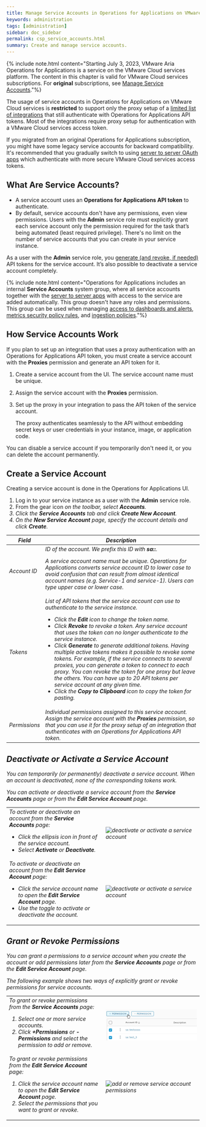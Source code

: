 ```yaml
---
title: Manage Service Accounts in Operations for Applications on VMware Cloud Services
keywords: administration
tags: [administration]
sidebar: doc_sidebar
permalink: csp_service_accounts.html
summary: Create and manage service accounts.
---
```


{% include note.html content="Starting July 3, 2023, VMware Aria Operations for Applications is a service on the VMware Cloud services platform. The content in this chapter is valid for VMware Cloud services subscriptions. For **original** subscriptions, see [Manage Service Accounts](service-accounts.html)."%}

The usage of service accounts in Operations for Applications on VMware Cloud services is **restricted** to support only the proxy setup of a [limited list of integrations](integrations_onboarded_subscriptions.html#integrations-supported-with-service-accounts) that still authenticate with Operations for Applications API tokens. Most of the integrations require proxy setup for authentication with a VMware Cloud services access token.

If you migrated from an original Operations for Applications subscription, you might have some legacy service accounts for backward compatibility. It's recommended that you gradually switch to using [server to server OAuth apps](csp_server_to_server_apps.html) which authenticate with more secure VMware Cloud services access tokens.

## What Are Service Accounts?

* A service account uses an **Operations for Applications API token** to authenticate.
* By default, service accounts don't have any permissions, even view permissions. Users with the **Admin** service role must explicitly grant each service account only the permission required for the task that’s being automated (least required privilege). There's no limit on the number of service accounts that you can create in your service instance. 

As a user with the **Admin** service role, you [generate (and revoke, if needed)](api_tokens.html#generate-and-manage-the-api-tokens-for-a-service-account) API tokens for the service account. It’s also possible to deactivate a service account completely. 

{% include note.html content="Operations for Applications includes an internal **Service Accounts** system group, where all service accounts together with the [server to server apps](csp_server_to_server_apps.html) with access to the service are added automatically. This group doesn't have any roles and permissions. This group can be used when managing [access to dashboards and alerts](csp_access.html), [metrics security policy rules](csp_metrics_security.html), and [ingestion policies](ingestion_policies.html)."%}

## How Service Accounts Work

If you plan to set up an integration that uses a proxy authentication with an Operations for Applications API token, you must create a service account with the **Proxies** permission and generate an API token for it.

1. Create a service account from the UI. The service account name must be unique.
2. Assign the service account with the **Proxies** permission.
3. Set up the proxy in your integration to pass the API token of the service account.

   The proxy authenticates seamlessly to the API without embedding secret keys or user credentials in your instance, image, or application code.

You can disable a service account if you temporarily don't need it, or you can delete the account permanently.


## Create a Service Account

Creating a service account is done in the Operations for Applications UI.

1. Log in to your service instance as a user with the **Admin** service role.
1. From the gear icon <i class="fa fa-cog"/> on the toolbar, select **Accounts**.
2. Click the **Service Accounts** tab and click **Create New Account**.
3. On the **New Service Account** page, specify the account details and click **Create**.

<table style="width: 100%;">
<tbody>
<thead>
<tr><th width="15%">Field</th><th width="85%">Description</th></tr>
</thead>
<tr>
<td>
Account ID</td>
<td>ID of the account. We prefix this ID with <strong>sa::</strong>. <p>A service account name must be unique. Operations for Applications converts service account ID to lower case to avoid confusion that can result from almost identical account names (e.g. Service-1 and service-1). Users can type upper case or lower case. </p> </td>
</tr>
<tr>
<td>
Tokens</td>
<td>List of API tokens that the service account can use to authenticate to the service instance.
<ul><li>Click the <strong>Edit</strong> icon to change the token name. </li>
<li>Click <strong>Revoke</strong> to revoke a token. Any service account that uses the token can no longer authenticate to the service instance. </li>
<li>Click <strong>Generate</strong> to generate additional tokens. Having multiple active tokens makes it possible to revoke some tokens. For example, if the service connects to several proxies, you can generate a token to connect to each proxy. You can revoke the token for one proxy but leave the others. You can have up to 20 API tokens per service account at any given time.</li>
<li>Click the <strong>Copy to Clipboard</strong> icon to copy the token for pasting.</li>
</ul></td>
</tr>
<tr>
<td>Permissions</td>
<td>Individual permissions assigned to this service account. Assign the service account with the <strong>Proxies</strong> permission, so that you can use it for the proxy setup of an integration that authenticates with an Operations for Applications API token.</td>
</tr>
</tbody>
</table>

## Deactivate or Activate a Service Account

You can temporarily (or permanently) deactivate a service account. When an account is deactivated, none of the corresponding tokens work.

You can activate or deactivate a service account from the **Service Accounts** page or from the **Edit Service Account** page.

<table style="width: 100%;">
<tbody>
<tr>
<td width="50%">
To activate or deactivate an account from the <strong>Service Accounts</strong> page:
<ul><li>Click the ellipsis icon in front of the service account. </li>
<li>Select <strong>Activate</strong> or <strong>Deactivate</strong>.</li>
</ul></td>
<td width="50%"><img src="/images/sa_deactivate_multi.png" alt="deactivate or activate a service account"/></td>
</tr>
<tr>
<td width="50%">
To activate or deactivate an account from the <strong>Edit Service Account</strong> page:
<ul><li>Click the service account name to open the <strong>Edit Service Account</strong> page. </li>
<li>Use the toggle to activate or deactivate the account.</li>
</ul></td>
<td width="50%"><img src="/images/sa_deactivate.png" alt="deactivate or activate a service account"/></td>
</tr>
</tbody>
</table>

## Grant or Revoke Permissions

You can grant a permissions to a service account when you create the account or add permissions later from the **Service Accounts** page or from the **Edit Service Account** page.

The following example shows two ways of explicitly grant or revoke permissions for service accounts.

<table style="width: 100%;">
<tbody>
<tr>
<td width="50%">
To grant or revoke permissions from the <strong>Service Accounts</strong> page:
<ol><li>Select one or more service accounts. </li>
<li>Click <strong>+Permissions</strong> or <strong>-Permissions</strong> and select the permission to add or remove.</li>
</ol></td>
<td width="50%"><img src="/images/csp_sa_add_permission_global.png" alt="add or remove service account permissions"/></td>
</tr>
<tr>
<td width="50%">
To grant or revoke permissions from the <strong>Edit Service Account</strong> page:
<ol><li>Click the service account name to open the <strong>Edit Service Account</strong> page. </li>
<li>Select the permissions that you want to grant or revoke.</li>
</ol></td>
<td width="50%"><img src="/images/sa_add_permission_single.png" alt="add or remove service account permissions"/></td>
</tr>

</tbody>
</table>

